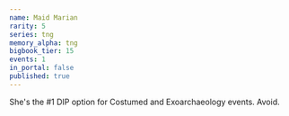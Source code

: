 ```yaml
---
name: Maid Marian
rarity: 5
series: tng
memory_alpha: tng
bigbook_tier: 15
events: 1
in_portal: false
published: true
---
```


She's the #1 DIP option for Costumed and Exoarchaeology events. Avoid.
